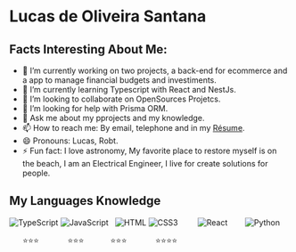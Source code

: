 # Lucas de Oliveira Santana
 
## Facts Interesting About Me:

- 🔭 I’m currently working on two projects, a back-end for ecommerce and a app to manage financial budgets and investiments.
- 🌱 I’m currently learning Typescript with React and NestJs.
- 👯 I’m looking to collaborate on OpenSources Projetcs.
- 🤔 I’m looking for help with Prisma ORM.
- 💬 Ask me about my pprojects and my knowledge. 
- 📫 How to reach me: By email, telephone and in my [Résume](http://lucas.gq). 
- 😄 Pronouns: Lucas, Robt.
- ⚡ Fun fact: I love astronomy, My favorite place to restore myself is on the beach, I am an Electrical Engineer, I live for create solutions for people.


## My Languages Knowledge

![TypeScript](http://lucas.gq/img/typescript.svg) ![JavaScript](http://lucas.gq/img/javascript.svg) &nbsp; ![HTML](http://lucas.gq/img/html5.svg) ![CSS3](http://lucas.gq/img/css3.svg) &nbsp; &nbsp; &nbsp; &nbsp; ![React](http://lucas.gq/img/react.svg) &nbsp; &nbsp; &nbsp;&nbsp; ![Python](http://lucas.gq/img/python.svg) 
<!--                TypeScript + JavaScript                          HTML + CSS                                                                      React          -->
&nbsp; &nbsp; &nbsp; :star::star::star: &nbsp; &nbsp; &nbsp; &nbsp; &nbsp; &nbsp; :star::star::star:&nbsp; &nbsp; &nbsp; &nbsp; &nbsp; &nbsp; :star::star::star: &nbsp; &nbsp; &nbsp; &nbsp; &nbsp; &nbsp; :star::star::star::star:
